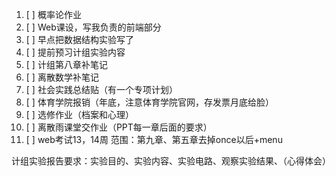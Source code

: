1. [ ] 概率论作业
2. [ ] Web课设，写我负责的前端部分
3. [ ] 早点把数据结构实验写了
4. [ ] 提前预习计组实验内容
5. [ ] 计组第八章补笔记
6. [ ] 离散数学补笔记
7. [ ] 社会实践总结贴（有一个专项计划）
8. [ ] 体育学院报销（年底，注意体育学院官网，存发票月底给脸）
9. [ ] 选修作业（档案和心理）
10. [ ] 离散雨课堂交作业（PPT每一章后面的要求）
11. [ ] web考试13，14周 范围：第九章、第五章去掉once以后+menu


计组实验报告要求：实验目的、实验内容、实验电路、观察实验结果、（心得体会）
<!--stackedit_data:
eyJoaXN0b3J5IjpbNDkxMjQ4MTQzXX0=
-->
